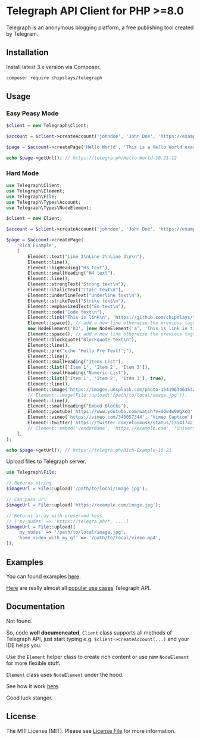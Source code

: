 # Telegraph API Client for PHP >=8.0

Telegraph is an anonymous blogging platform, a free publishing tool created by Telegram.

## Installation

Install latest 3.x version via Composer.

```bash
composer require chipslays/telegraph
```

## Usage

### Easy Peasy Mode

```php
$client = new Telegraph\Client;

$account = $client->createAccount('johndoe', 'John Doe', 'https://example.com');

$page = $account->createPage('Hello World', 'This is a Hello World example.');

echo $page->getUrl(); // https://telegra.ph/Hello-World-10-21-12
```

### Hard Mode

```php
use Telegraph\Client;
use Telegraph\Element;
use Telegraph\File;
use Telegraph\Types\Account;
use Telegraph\Types\NodeElement;

$client = new Client;

$account = $client->createAccount('johndoe', 'John Doe', 'https://example.com');

$page = $account->createPage(
    'Rich Example',
    [
        Element::text("Line 1\nLine 2\nLine 3\n\n"),
        Element::line(),
        Element::bigHeading("H3 text"),
        Element::smallHeading("H4 text"),
        Element::line(),
        Element::strongText("Strong text\n"),
        Element::italicText("Itaic text\n"),
        Element::underlineText("Underline text\n"),
        Element::strikeText("Strike text\n"),
        Element::emphasizedText("Em text\n"),
        Element::code("Code text\n"),
        Element::link("This is link\n", 'https://github.com/chipslays/telegraph'),
        Element::space(), // add a new line otherwise the previous tags will be in heading
        new NodeElement('h3', [new NodeElement('a', 'This is link in title, wow!', ['href' => '#'])]),
        Element::space(), // add a new line otherwise the previous tags will be in blockquote
        Element::blockquote("Blockquote text\n"),
        Element::line(),
        Element::pre("echo 'Hello Pre Text!';"),
        Element::line(),
        Element::smallHeading("Items List"),
        Element::list(['Item 1', 'Item 2', 'Item 3']),
        Element::smallHeading("Numeric List"),
        Element::list(['Item 1', 'Item 2', 'Item 3'], true),
        Element::line(),
        Element::image('https://images.unsplash.com/photo-1541963463532-d68292c34b19?ixlib=rb-4.0.3&ixid=MnwxMjA3fDB8MHxleHBsb3JlLWZlZWR8Mnx8fGVufDB8fHx8&w=1000&q=80', 'Image Caption'),
        // Element::image(File::upload('/path/to/local/image.jpg')),
        Element::line(),
        Element::smallHeading("Embed Blocks"),
        Element::youtube('https://www.youtube.com/watch?v=dQw4w9WgXcQ', 'Youtube Caption'),
        Element::vimeo('https://vimeo.com/340057344', 'Vimeo Caption'),
        Element::twitter('https://twitter.com/elonmusk/status/1354174279894642703', 'GAMESTONK!!1!1'),
        // Element::embed('vendorName', 'https://example.com', 'Universal method for embed.'),
    ],
);

echo $page->getUrl(); // https://telegra.ph/Rich-Example-10-21
```

Upload files to Telegraph server.

```php
use Telegraph\File;

// Returns string
$imageUrl = File::upload('/path/to/local/image.jpg');

// Can pass url
$imageUrl = File::upload('https://example.com/image.jpg');

// Returns array with preserved keys
// ['my_nudes' => 'https://telegra.ph/*, ....]
$imageUrl = File::upload([
    'my_nudes' => '/path/to/local/image.jpg',
    'home_video_with_my_gf' => '/path/to/local/video.mp4',
]);
```

## Examples

You can found examples [here](/examples).

[Here](/examples) are really almost all [popular use cases]((/examples)) Telegraph API.

## Documentation

Not found.

So, code **well documencated**, `Client` class supports all methods of Telegraph API, just start typing e.g. `$client->createAccount(...)` and your IDE helps you.

Use the `Element` helper class to create rich content or use raw `NodeElement` for more flexible stuff.

`Element` class uses `NodeElement` under the hood. 

See how it work [here](/src/Element.php).

Good luck stanger.

## License

The MIT License (MIT). Please see [License File](/LICENSE.md) for more information.
